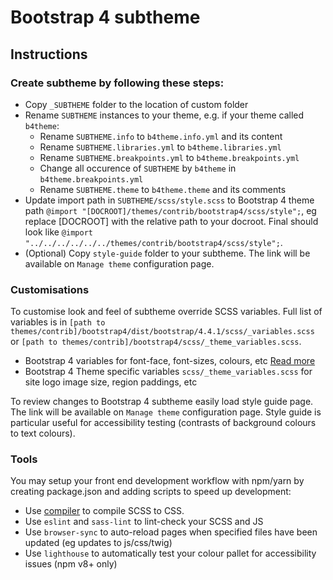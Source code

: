 # Bootstrap 4 subtheme

## Instructions

### Create subtheme by following these steps:

* Copy `_SUBTHEME` folder to the location of custom folder
* Rename `SUBTHEME` instances to your theme, e.g.  if your theme called `b4theme`:
  * Rename `SUBTHEME.info` to `b4theme.info.yml` and its content
  * Rename `SUBTHEME.libraries.yml` to `b4theme.libraries.yml`
  * Rename `SUBTHEME.breakpoints.yml` to `b4theme.breakpoints.yml`
  * Change all occurence of `SUBTHEME` by `b4theme` in `b4theme.breakpoints.yml`
  * Rename `SUBTHEME.theme` to `b4theme.theme` and its comments
* Update import path in `SUBTHEME/scss/style.scss` to Bootstrap 4 theme path 
    `@import "[DOCROOT]/themes/contrib/bootstrap4/scss/style";`, 
     eg replace [DOCROOT] with the relative path to your docroot.
     Final should look like `@import "../../../../../../themes/contrib/bootstrap4/scss/style";`.
* (Optional) Copy `style-guide` folder to your subtheme. The link will be available on `Manage theme` configuration page.

### Customisations

To customise look and feel of subtheme override SCSS variables. Full list of variables is in `[path to themes/contrib]/bootstrap4/dist/bootstrap/4.4.1/scss/_variables.scss` or `[path to themes/contrib]/bootstrap4/scss/_theme_variables.scss`.
* Bootstrap 4 variables for font-face, font-sizes, colours, etc [Read more](https://getbootstrap.com/docs/4.5/getting-started/theming/#variable-defaults)
* Bootstrap 4 Theme specific variables `scss/_theme_variables.scss` for site logo image size, region paddings, etc

To review changes to Bootstrap 4 subtheme easily load style guide page. The link will be available on `Manage theme` configuration page. Style guide is particular useful for accessibility testing (contrasts of background colours to text colours).

### Tools

You may setup your front end development workflow with npm/yarn by creating package.json and adding scripts to speed up development:

* Use [compiler](https://sass-lang.com/install) to compile SCSS to CSS.
* Use `eslint` and `sass-lint` to lint-check your SCSS and JS
* Use `browser-sync` to auto-reload pages when specified files have been updated (eg updates to js/css/twig)
* Use `lighthouse` to automatically test your colour pallet for accessibility issues (npm v8+ only)
